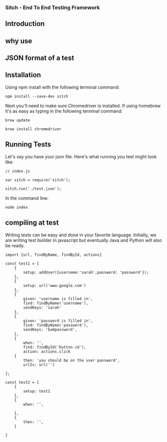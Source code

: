 ### Sitch - End To End Testing Framework

## Introduction

## why use

## JSON format of a test

## Installation

Using npm install with the following terminal command:

`npm install --save-dev sitch`

Next you'll need to make sure Chromedriver is installed. If using homebrew it's as easy as typing in the following terminal command:

`brew update`

`brew install chromedriver`

## Running Tests

Let's say you have your json file. Here's what running you test might look like:

```
// index.js

var sitch = require('sitch');

sitch.run('./test.json');
```

In the command line:

`node index`

## compiling at test

Writing tests can be easy and done in your favorite language. Initially, we are writing test builder in javascript but eventually Java and Python will also be ready.

```
import {url, findByName, findById, actions}

const test1 = [
    {
        setup: addUser({username:'sarah',password: 'password'});
    },
    {
        setup: url('www.google.com')
    },
    {
        given: 'username is filled in',
        find: findByName('username'),
        sendKeys: 'sarah'
    },
    {
        given: 'password is filled in',
        find: findByName('password'),
        sendKeys: 'badpassword',
    },
    {
        when: '',
        find: findById('button-id'),
        action: actions.click
    {
        then: 'you should be on the user password',
        urlIs: url('')

];

const test2 = [
    {
        setup: test1
    },
    {
        when: '',

    },
    {
        then: '',
    }

]
```
